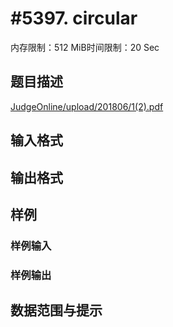 # #5397. circular

内存限制：512 MiB时间限制：20 Sec

## 题目描述

[JudgeOnline/upload/201806/1(2).pdf](upload/201806/1(2).pdf)

## 输入格式

## 输出格式

## 样例

### 样例输入

### 样例输出

## 数据范围与提示
